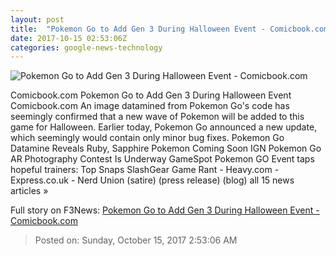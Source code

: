 ```yaml
---
layout: post
title:  "Pokemon Go to Add Gen 3 During Halloween Event - Comicbook.com"
date: 2017-10-15 02:53:06Z
categories: google-news-technology
---
```


![Pokemon Go to Add Gen 3 During Halloween Event - Comicbook.com](http://media.comicbook.com/2017/10/gen-3-halloween-1038413-640x320.jpg)

Comicbook.com Pokemon Go to Add Gen 3 During Halloween Event Comicbook.com An image datamined from Pokemon Go's code has seemingly confirmed that a new wave of Pokemon will be added to this game for Halloween. Earlier today, Pokemon Go announced a new update, which seemingly would contain only minor bug fixes. Pokemon Go Datamine Reveals Ruby, Sapphire Pokemon Coming Soon IGN Pokemon Go AR Photography Contest Is Underway GameSpot Pokemon GO Event taps hopeful trainers: Top Snaps SlashGear Game Rant - Heavy.com - Express.co.uk - Nerd Union (satire) (press release) (blog) all 15 news articles »


Full story on F3News: [Pokemon Go to Add Gen 3 During Halloween Event - Comicbook.com](http://www.f3nws.com/n/GnRjn)

> Posted on: Sunday, October 15, 2017 2:53:06 AM
